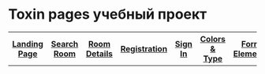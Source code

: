 # Toxin pages учебный проект

<table>
  <tr>
    <th><a href='https://meanttobehere.github.io/toxinpages/main.html' target='_blank'>Landing Page</a></th>
    <th><a href='https://meanttobehere.github.io/toxinpages/login.html' target='_blank'>Search Room</a></th>
    <th><a href='https://meanttobehere.github.io/toxinpages/signup.html' target='_blank'>Room Details</a></th>
    <th><a href='https://meanttobehere.github.io/toxinpages/searchpage.html' target='_blank'>Registration</a></th> 
    <th><a href='https://meanttobehere.github.io/toxinpages/room.html' target='_blank'>Sign In</a></th>
    <th><a href='https://meanttobehere.github.io/toxinpages/colorstype.html' target='_blank'>Colors & Type</a></th>
    <th><a href='https://meanttobehere.github.io/toxinpages/formelements.html' target='_blank'>Form Elements</a></th>
    <th><a href='https://meanttobehere.github.io/toxinpages/cards.html' target='_blank'>Cards</a></th>
    <th><a href='https://meanttobehere.github.io/toxinpages/headersfooters.html' target='_blank'>Headers & Footers</a></th>
  </tr>
</table>